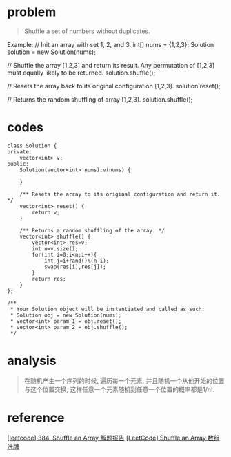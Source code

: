 # problem
>Shuffle a set of numbers without duplicates.

Example:
// Init an array with set 1, 2, and 3.
int[] nums = {1,2,3};
Solution solution = new Solution(nums);

// Shuffle the array [1,2,3] and return its result. Any permutation of [1,2,3] must equally likely to be returned.
solution.shuffle();

// Resets the array back to its original configuration [1,2,3].
solution.reset();

// Returns the random shuffling of array [1,2,3].
solution.shuffle();

# codes
```
class Solution {
private:
    vector<int> v;
public:
    Solution(vector<int> nums):v(nums) {
        
    }
    
    /** Resets the array to its original configuration and return it. */
    vector<int> reset() {
        return v;
    }
    
    /** Returns a random shuffling of the array. */
    vector<int> shuffle() {
        vector<int> res=v;
        int n=v.size();
        for(int i=0;i<n;i++){
            int j=i+rand()%(n-i);
            swap(res[i],res[j]);
        }
        return res;
    }
};

/**
 * Your Solution object will be instantiated and called as such:
 * Solution obj = new Solution(nums);
 * vector<int> param_1 = obj.reset();
 * vector<int> param_2 = obj.shuffle();
 */
```

# analysis
>在随机产生一个序列的时候, 遍历每一个元素, 并且随机一个从他开始的位置与这个位置交换, 这样任意一个元素随机到任意一个位置的概率都是1/n!.

# reference
[[leetcode] 384. Shuffle an Array 解题报告][1]
[[LeetCode] Shuffle an Array 数组洗牌][2]

[1]: https://blog.csdn.net/qq508618087/article/details/52295792
[2]: http://www.cnblogs.com/grandyang/p/5783392.html
